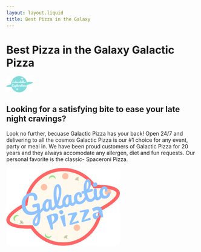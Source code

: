 ```yaml
---
layout: layout.liquid
title: Best Pizza in the Galaxy
---
```


# Best Pizza in the Galaxy  **Galactic Pizza**
<img class="about" alt="interstellar explorations logo" src="/images/interstellar-exploration-logo.png" width="70" />

## Looking for a satisfying bite to ease your late night cravings? 

Look no further, becuase Galactic Pizza has your back! Open 24/7 and delivering to all the cosmos Galactic Pizza is our #1 choice for any event, party or meal in. We have been proud customers of Galactic Pizza for 20 years and they always accomodate any allergen, diet and fun requests. Our personal favorite is the classic- Spaceroni Pizza. 

<img class="about" alt="galactic pizza logo" src="/images/galactic pizza icon.png" width="300" />
